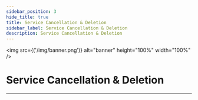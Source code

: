 ```yaml
---
sidebar_position: 3
hide_title: true
title: Service Cancellation & Deletion
sidebar_label: Service Cancellation & Deletion
description: Service Cancellation & Deletion
---
```


<img src={('/img/banner.png')} alt="banner" height="100%" width="100%" />

<div class="text--center">
<h1>Service Cancellation & Deletion</h1>
</div>



---